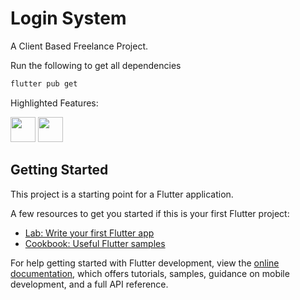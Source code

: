 # Login System

A Client Based Freelance Project.

Run the following to get all dependencies
```sh
flutter pub get
```

Highlighted Features:

<img style="display:inline" src="https://33333.cdn.cke-cs.com/kSW7V9NHUXugvhoQeFaf/animations/e34191c9da956941455263cd0479202771803714de5afa40.gif" height="40">
<img src="https://33333.cdn.cke-cs.com/kSW7V9NHUXugvhoQeFaf/images/dbc22cda8c5a4366e7c9abdc5bb03315a358e2f61a1611db.png" height="40">

## Getting Started

This project is a starting point for a Flutter application.

A few resources to get you started if this is your first Flutter project:

- [Lab: Write your first Flutter app](https://docs.flutter.dev/get-started/codelab)
- [Cookbook: Useful Flutter samples](https://docs.flutter.dev/cookbook)

For help getting started with Flutter development, view the
[online documentation](https://docs.flutter.dev/), which offers tutorials,
samples, guidance on mobile development, and a full API reference.

